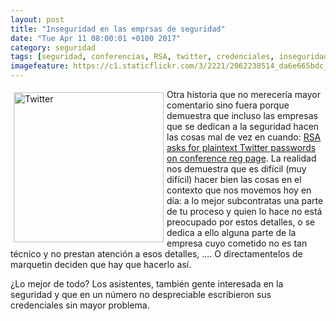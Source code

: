 ```yaml
---
layout: post
title: "Inseguridad en las emprsas de seguridad"
date: "Tue Apr 11 08:00:01 +0100 2017"
category: seguridad
tags: [seguridad, conferencias, RSA, twitter, credenciales, inseguridad]
imagefeature: https://c1.staticflickr.com/3/2221/2062238514_da6e665bdc_m.jpg
---
```





<a href="https://www.flickr.com/photos/fernand0/2062238514" title="Twitter"><img src="https://c1.staticflickr.com/3/2221/2062238514_da6e665bdc_m.jpg" width="240"  alt="Twitter" style="float:left; margin:5px"></a>
Otra historia que no merecería mayor comentario sino fuera porque demuestra que incluso las empresas que se dedican a la seguridad hacen las cosas mal de vez en cuando: [RSA asks for plaintext Twitter passwords on conference reg page](https://www.theregister.co.uk/2016/01/22/bad_form_rsa_sucking_up_suckers_twitter_logins_for_confab_blab/). La realidad nos demuestra que es difícil (muy difícil) hacer bien las cosas en el contexto que nos movemos hoy en día: a lo mejor subcontratas una parte de tu proceso y quien lo hace no está preocupado por estos detalles, o se dedica a ello alguna parte de la empresa cuyo cometido no es tan técnico y no prestan atención a esos detalles, .... O directamentelos de marquetin deciden que hay que hacerlo así.

¿Lo mejor de todo? Los asistentes, también gente interesada en la seguridad y que en un número no despreciable escribieron sus credenciales sin mayor problema.
